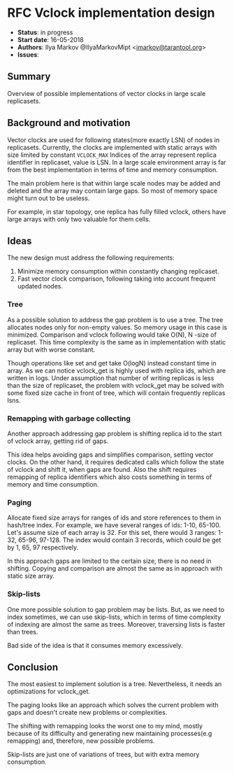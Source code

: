 # RFC Vclock implementation design

* **Status**: in progress
* **Start date**: 16-05-2018
* **Authors**: Ilya Markov @IlyaMarkovMipt \<imarkov@tarantool.org\>
* **Issues**:

## Summary

Overview of possible implementations of vector clocks in large scale replicasets.

## Background and motivation

Vector clocks are used for following states(more exactly LSN) of nodes in replicasets.
Currently, the clocks are implemented with static arrays with size limited by constant `VCLOCK_MAX`
Indices of the array represent replica identifier in replicaset, value is LSN.
In a large scale environment array is far from the best implementation in terms of time and memory consumption.

The main problem here is that within large scale nodes may be added and deleted and the array may contain
 large gaps. So most of memory space might turn out to be useless.

For example, in star topology, one replica has fully filled vclock,
 others have large arrays with only two valuable for them cells.

## Ideas
The new design must address the following requirements:
1. Minimize memory consumption within constantly changing replicaset.
2. Fast vector clock comparison, following taking into account frequent updated nodes.

### Tree
As a possible solution to address the gap problem is to use a tree.
 The tree allocates nodes only for non-empty values. So memory usage in this case is minimized.
 Comparison and vclock following would take O(N), N -size of replicaset.
This time complexity is the same as in implementation with static array but with worse constant.

Though operations like set and get take O(logN) instead constant time in array.
As we can notice vclock_get is highly used with replica ids, which are written in logs.
Under assumption that number of writing replicas is less than the size of replicaset,
the problem with vclock_get may be solved with some fixed size cache in front of tree,
 which will contain frequently replicas lsns.

### Remapping with garbage collecting
Another approach addressing gap problem is shifting replica id to the start of vclock array,
getting rid of gaps.

This idea helps avoiding gaps and simplifies comparison, setting vector clocks.
On the other hand, it requires dedicated calls which follow the state of vclock and shift it, when gaps are found.
Also the shift requires remapping of replica identifiers which also costs something in terms of memory and time consumption.

### Paging
Allocate fixed size arrays for ranges of ids and store references to them in hash/tree index.
For example, we have several ranges of ids: 1-10, 65-100. Let's assume size of each array is 32.
For this set, there would 3 ranges: 1-32, 65-96, 97-128. The index would contain 3 records, which could be get by 1, 65, 97 respectively.

In this approach gaps are limited to the certain size, there is no need in shifting.
Copying and comparison are almost the same as in approach with static size array.

### Skip-lists
One more possible solution to gap problem may be lists.
But, as we need to index sometimes, we can use skip-lists, which in terms of time complexity of indexing are almost the same as trees.
Moreover, traversing lists is faster than trees.

Bad side of the idea is that it consumes memory excessively.

## Conclusion
The most easiest to implement solution is a tree. Nevertheless, it needs an optimizations for vclock_get.

The paging looks like an approach which solves the current problem with gaps and doesn't create new problems or complexities.

The shifting with remapping looks the worst one to my mind, mostly because of its difficulty
and generating new maintaining processes(e.g remapping) and, therefore, new possible problems.

Skip-lists are just one of variations of trees, but with extra memory consumption.
